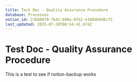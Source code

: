 ```yaml
---
title: Test Doc - Quality Assurance Procedure
database: Processes
notion_id: 23880979-7b42-800a-87b2-e160db9d0cf3
last_updated: 2025-07-28T08:54:41.674Z
---
```


# Test Doc - Quality Assurance Procedure


This is a test to see if notion-backup works

